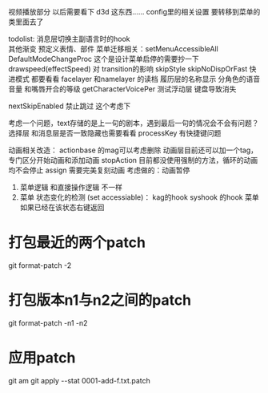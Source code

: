 视频播放部分  以后需要看下
d3d 这东西…… 
config里的相关设置 要转移到菜单的类里面去了

todolist:
消息层切换主副语言时的hook     
其他渐变    预定义表情、部件
菜单迁移相关：setMenuAccessibleAll  DefaultModeChangeProc 这个是设计菜单启停的需要抄一下
drawspeed(effectSpeed) 对 transition的影响
skipStyle skipNoDispOrFast 快进模式 都要看看
facelayer 和namelayer 的读档
履历层的名称显示
分角色的语音音量 和嘴唇开合的等级 getCharacterVoicePer
测试浮动层 键盘导致消失

nextSkipEnabled 禁止跳过 这个考虑下

考虑一个问题，text存储的是上一句的剧本，遇到最后一句的情况会不会有问题？
选择层 和消息层是否一致隐藏也需要看看
processKey 有快捷键问题


动画相关改造：
actionbase 的mag可以考虑删除
动画层目前还可以加一个tag，专门区分开始动画和添加动画
stopAction 目前都没使用强制的方法，循环的动画均不会停止
assign 需要完美复刻动画
考虑做的：动画暂停 


1. 菜单逻辑 和直接操作逻辑 不一样
2. 菜单 状态变化的检测 (set accessiable)： kag的hook   syshook 的hook   菜单如果已经在该状态右键返回

# 打包最近的两个patch
git format-patch -2
# 打包版本n1与n2之间的patch
git format-patch -n1 -n2
# 应用patch
 git am
 git apply --stat 0001-add-f.txt.patch